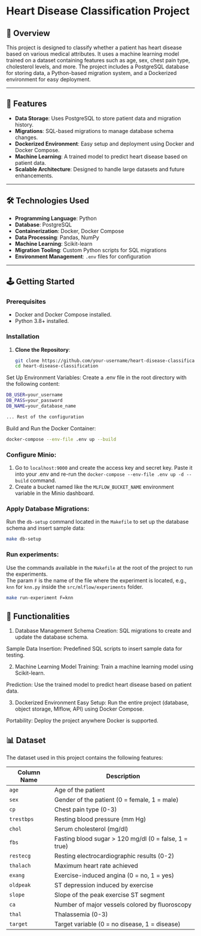 # Heart Disease Classification Project

## 📖 Overview

This project is designed to classify whether a patient has heart disease based on various medical attributes. It uses a machine learning model trained on a dataset containing features such as age, sex, chest pain type, cholesterol levels, and more. The project includes a PostgreSQL database for storing data, a Python-based migration system, and a Dockerized environment for easy deployment.

---

## 🚀 Features

- **Data Storage**: Uses PostgreSQL to store patient data and migration history.
- **Migrations**: SQL-based migrations to manage database schema changes.
- **Dockerized Environment**: Easy setup and deployment using Docker and Docker Compose.
- **Machine Learning**: A trained model to predict heart disease based on patient data.
- **Scalable Architecture**: Designed to handle large datasets and future enhancements.

---

## 🛠️ Technologies Used

- **Programming Language**: Python
- **Database**: PostgreSQL
- **Containerization**: Docker, Docker Compose
- **Data Processing**: Pandas, NumPy
- **Machine Learning**: Scikit-learn
- **Migration Tooling**: Custom Python scripts for SQL migrations
- **Environment Management**: `.env` files for configuration

---

## 🕹️ Getting Started

### Prerequisites

- Docker and Docker Compose installed.
- Python 3.8+ installed.

### Installation

1. **Clone the Repository**:
   ```bash
   git clone https://github.com/your-username/heart-disease-classification.git
   cd heart-disease-classification

Set Up Environment Variables:
Create a .env file in the root directory with the following content:

   ```bash
   DB_USER=your_username
   DB_PASS=your_password
   DB_NAME=your_database_name
   
   ... Rest of the configuration
   ```

Build and Run the Docker Container:

```bash
docker-compose --env-file .env up --build
```

### Configure Minio:
1. Go to `localhost:9000` and create the access key and secret key. 
Paste it into your .env and re-run the `docker-compose --env-file .env up -d --build` command.
2. Create a bucket named like the `MLFLOW_BUCKET_NAME` environment variable in the Minio dashboard.

### Apply Database Migrations:
Run the `db-setup` command located in the `Makefile` to set up the database schema and insert sample data:

```bash
make db-setup
```

### Run experiments:
Use the commands available in the `Makefile` at the root of the project to run the experiments.  
The param `F` is the name of the file where the experiment is located, e.g., `knn` for `knn.py` inside
the `src/mlflow/experiments` folder.

```bash
make run-experiment F=knn
```

## 🧩 Functionalities
1. Database Management
Schema Creation: SQL migrations to create and update the database schema.

Sample Data Insertion: Predefined SQL scripts to insert sample data for testing.

2. Machine Learning
Model Training: Train a machine learning model using Scikit-learn.

Prediction: Use the trained model to predict heart disease based on patient data.

3. Dockerized Environment
Easy Setup: Run the entire project (database, object storage, Mlflow, API) using Docker Compose.

Portability: Deploy the project anywhere Docker is supported.

## 📊 Dataset
The dataset used in this project contains the following features:

| Column Name | Description                                |
|-------------|--------------------------------------------|
| `age`       | Age of the patient                         |
| `sex`       | Gender of the patient (0 = female, 1 = male) |
| `cp`        | Chest pain type (0-3)                      |
| `trestbps`  | Resting blood pressure (mm Hg)             |
| `chol`      | Serum cholesterol (mg/dl)                  |
| `fbs`       | Fasting blood sugar > 120 mg/dl (0 = false, 1 = true) |
| `restecg`   | Resting electrocardiographic results (0-2) |
| `thalach`   | Maximum heart rate achieved                |
| `exang`     | Exercise-induced angina (0 = no, 1 = yes)  |
| `oldpeak`   | ST depression induced by exercise          |
| `slope`     | Slope of the peak exercise ST segment      |
| `ca`        | Number of major vessels colored by fluoroscopy |
| `thal`      | Thalassemia (0-3)                          |
| `target`    | Target variable (0 = no disease, 1 = disease) |
